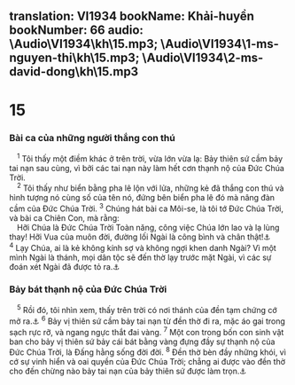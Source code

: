 translation: VI1934
bookName: Khải-huyền 
bookNumber: 66
audio: \Audio\VI1934\kh\15.mp3; \Audio\VI1934\1-ms-nguyen-thi\kh\15.mp3; \Audio\VI1934\2-ms-david-dong\kh\15.mp3
-------

<div class="title"><h1>15</h1><h3>Bài ca của những người thắng con thú</h3></div>
<span class="verse kh_15_1"> <sup>1</sup> Tôi thấy một điềm khác ở trên trời, vừa lớn vừa lạ: Bảy thiên sứ cầm bảy tai nạn sau cùng, vì bởi các tai nạn này làm hết cơn thạnh nộ của Đức Chúa Trời. <br/></span>
<span class="verse kh_15_2"> <sup>2</sup> Tôi thấy như biển bằng pha lê lộn với lửa, những kẻ đã thắng con thú và hình tượng nó cùng số của tên nó, đứng bên biển pha lê đó mà nâng đàn cầm của Đức Chúa Trời. </span>
<span class="verse kh_15_3"><sup>3</sup> Chúng hát bài ca Môi-se, là tôi tớ Đức Chúa Trời, và bài ca Chiên Con, mà rằng: <br/> Hỡi Chúa là Đức Chúa Trời Toàn năng, công việc Chúa lớn lao và lạ lùng thay! Hỡi Vua của muôn đời, đường lối Ngài là công bình và chân thật!<a data-toggle="tooltip" data-placement="bottom" title="Xu 15:1">⚓</a></span>
<span class="verse kh_15_4"><sup>4</sup> Lạy Chúa, ai là kẻ không kính sợ và không ngợi khen danh Ngài? Vì một mình Ngài là thánh, mọi dân tộc sẽ đến thờ lạy trước mặt Ngài, vì các sự đoán xét Ngài đã được tỏ ra.<a data-toggle="tooltip" data-placement="bottom" title="Gie 10:7; Thi 86:9">⚓</a><br/></span>
<div class="title"><h3>Bảy bát thạnh nộ của Đức Chúa Trời</h3></div>
<span class="verse kh_15_5"> <sup>5</sup> Rồi đó, tôi nhìn xem, thấy trên trời có nơi thánh của đền tạm chứng cớ mở ra.<a data-toggle="tooltip" data-placement="bottom" title="Xu 38:21">⚓</a></span>
<span class="verse kh_15_6"><sup>6</sup> Bảy vị thiên sứ cầm bảy tai nạn từ đền thờ đi ra, mặc áo gai trong sạch rực rỡ, và ngang ngực thắt đai vàng. </span>
<span class="verse kh_15_7"><sup>7</sup> Một con trong bốn con sinh vật ban cho bảy vị thiên sứ bảy cái bát bằng vàng đựng đầy sự thạnh nộ của Đức Chúa Trời, là Đấng hằng sống đời đời. </span>
<span class="verse kh_15_8"><sup>8</sup> Đền thờ bèn đầy những khói, vì cớ sự vinh hiển và oai quyền của Đức Chúa Trời; chẳng ai được vào đền thờ cho đến chừng nào bảy tai nạn của bảy thiên sứ được làm trọn.<a data-toggle="tooltip" data-placement="bottom" title="Xu 40:34; 1Vua 8:10-11; 2Su 5:13-14; Es 6:4">⚓</a><br/></span>
